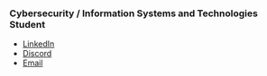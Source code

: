 ###  Cybersecurity / Information Systems and Technologies Student

- [LinkedIn](https://www.linkedin.com/in/vix4800)
- [Discord](https://discordapp.com/users/VIX#9134)
- [Email](mailto:gordan.ei@protonmail.ch)
